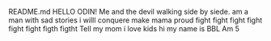 README.md
HELLO ODIN! 
Me and the devil walking side by siede.
am a man with sad stories i willl conquere
make mama proud
fight fight fight fight fight fight figth figtht
Tell my mom i love kids 
hi my name is BBL Am 5